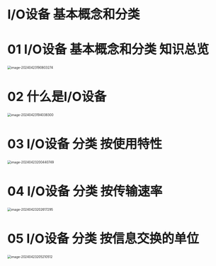 # I/O设备 基本概念和分类



# 01 I/O设备 基本概念和分类 知识总览

<img src="https://cvp.oss-cn-shanghai.aliyuncs.com/picgo/202404231908378.png" alt="image-20240423190803274" style="zoom:50%;" />



# 02 什么是I/O设备

<img src="https://cvp.oss-cn-shanghai.aliyuncs.com/picgo/202404231940440.png" alt="image-20240423194038300" style="zoom:50%;" />



# 03 I/O设备 分类 按使用特性

<img src="https://cvp.oss-cn-shanghai.aliyuncs.com/picgo/202404232004843.png" alt="image-20240423200440749" style="zoom:50%;" />



# 04 I/O设备 分类 按传输速率

<img src="https://cvp.oss-cn-shanghai.aliyuncs.com/picgo/202404232026390.png" alt="image-20240423202617295" style="zoom:50%;" />



# 05 I/O设备 分类 按信息交换的单位

<img src="https://cvp.oss-cn-shanghai.aliyuncs.com/picgo/202404232052612.png" alt="image-20240423205210512" style="zoom:50%;" />
